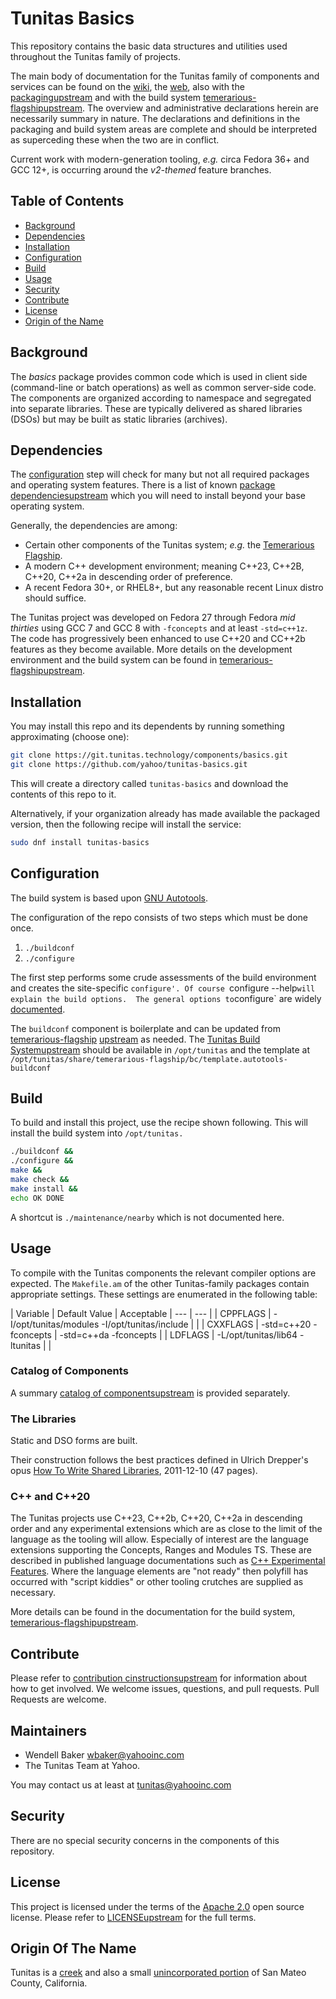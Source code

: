 # Tunitas Basics

This repository contains the basic data structures and utilities used throughout the Tunitas family of projects.

The main body of documentation for the Tunitas family of components and services can be found 
on the [wiki](https://wiki.tunitas.technology/), the [web](https://www.tunitas.technology/),
also with the
[packaging](https://git.tunitas.technology/build/packaging.git)[upstream](https://github.com/yahoo/tunitas-packaging)
and with the build system
[temerarious-flagship](https://git.tunitas.technology/build/temerarious-flagship.git)[upstream](https://github.com/yahoo/temerarious-flagship]).
The overview and administrative declarations herein are necessarily summary in nature.
The declarations and definitions in the packaging and build system areas are complete and should be interpreted as superceding these when the two are in conflict.

Current work with modern-generation tooling, <em>e.g.</em> circa Fedora 36+ and GCC 12+, is occurring around the <em>v2-themed</em> feature branches.
## Table of Contents

- [Background](#background)
- [Dependencies](#dependencies)
- [Installation](#installation)
- [Configuration](#configuration)
- [Build](#build)
- [Usage](#usage)
- [Security](#security)
- [Contribute](#contribute)
- [License](#license)
- [Origin of the Name](#Origin_of_the_name)

## Background

The _basics_ package provides common code which is used in client side (command-line or batch operations) as well as common server-side code.  The components are organized according to namespace and segregated into separate libraries.  These are typically delivered as shared libraries (DSOs) but may be built as static libraries (archives).

## Dependencies

The [configuration](#configuration) step will check for many but not all required packages and operating system features.  There is a list of known
[package dependencies](https://git.tunitas.technology/components/basics/tree/master/PACKAGES.md)[upstream](https://github.com/yahoo/tunitas-basics/blob/master/PACKAGES.md)
which you will need to install beyond your base operating system.

Generally, the dependencies are among:
- Certain other components of the Tunitas system; <em>e.g.</em> the [Temerarious Flagship](https://github.com/yahoo/temerarious-flagship).
- A modern C++ development environment; meaning C++23, C++2B, C++20, C++2a in descending order of preference.
- A recent Fedora 30+, or RHEL8+, but any reasonable recent Linux distro should suffice.

The Tunitas project was developed on Fedora 27 through Fedora <em>mid thirties</em> using GCC 7 and GCC 8 with `-fconcepts` and at least `-std=c++1z`.  The code has progressively been enhanced to use C++20 and CC++2b features as they become available.  More details on the development environment and the build system can be found in
[temerarious-flagship](https://git.tunitas.technology/build/temerarious-flagship/tree/master/README.md)[upstream](https://github.com/yahoo/temerarious-flagship/blob/master/README.md).

## Installation

You may install this repo and its dependents by running something approximating (choose one):

``` bash
git clone https://git.tunitas.technology/components/basics.git
git clone https://github.com/yahoo/tunitas-basics.git
```

This will create a directory called `tunitas-basics` and download the contents of this repo to it.

Alternatively, if your organization already has made available the packaged version, then the following recipe will install the service:

``` bash
sudo dnf install tunitas-basics
```

## Configuration

The build system is based upon [GNU Autotools](https://www.gnu.org/software/automake/manual/html_node/index.html).

The configuration of the repo consists of two steps which must be done once.
1. `./buildconf`
2. `./configure`

The first step performs some crude assessments of the build environment and creates the site-specific `configure'. Of course `configure --help` will explain the build options.  The general options to `configure` are widely [documented](https://www.gnu.org/prep/standards/html_node/Configuration.html).

The `buildconf` component is boilerplate and can be updated from 
[temerarious-flagship](https://git.tunitas.technology/build/temerarious-flagship/tree/master/bc/template.autotools-buildconf)
[upstream](https://github.com/yahoo/temerarious-flagship/blob/master/bc/template.autotools-buildconf)
as needed.  The 
[Tunitas Build System](https://git.tunitas.technology/build/temerarious-flagship.git)[upstream](https://github.com/yahoo/temerarious-flagship)
should be available in `/opt/tunitas` and the template at `/opt/tunitas/share/temerarious-flagship/bc/template.autotools-buildconf`

## Build

To build and install this project, use the recipe shown following.  This will install the build system into `/opt/tunitas.`

``` bash
./buildconf &&
./configure &&
make &&
make check &&
make install &&
echo OK DONE
```

A shortcut is `./maintenance/nearby` which is not documented here.

## Usage

To compile with the Tunitas components the relevant compiler options are expected.
The `Makefile.am` of the other Tunitas-family packages contain appropriate settings.  These settings are enumerated in the following table:

| Variable | Default Value | Acceptable
| --- | --- |
| CPPFLAGS | -I/opt/tunitas/modules -I/opt/tunitas/include | |
| CXXFLAGS | -std=c++20 -fconcepts | -std=c++da -fconcepts |
| LDFLAGS | -L/opt/tunitas/lib64 -ltunitas | |

### Catalog of Components

A summary
[catalog of components](https://git.tunitas.technology/components/basics/Catalog-of-Components.md)[upstream](https://github.com/yahoo/tunitas-basics/Catalog-of-Components.md)
is provided separately.

### The Libraries

Static and DSO forms are built.

Their construction follows the best practices defined in Ulrich Drepper's opus [How To Write Shared Libraries](https://software.intel.com/sites/default/files/m/a/1/e/dsohowto.pdf), 2011-12-10 (47 pages).

### C++ and C++20

The Tunitas projects use C++23, C++2b, C++20, C++2a in descending order and any experimental extensions which are as close to the limit of the language as the tooling will allow.
Especially of interest are the language extensions supporting the Concepts, Ranges and Modules TS.
These are described in published language documentations such as [C++ Experimental Features](https://en.cppreference.com/w/cpp/experimental).
Where the language elements are "not ready" then polyfill has occurred with "script kiddies" or other tooling crutches are supplied as necessary.

More details can be found in the documentation for the build system,
[temerarious-flagship](https://git.tunitas.technology/build/temerarious-flagship.git)[upstream](https://github.com/yahoo/temerarious-flagship).

## Contribute

Please refer to
[contribution cinstructions](https://git.tunitas.technology/components/basics/tree/master/Contributing.md)[upstream](https://github.com/yahoo/tunias-basics/blob/master/Contributing.md)
for information about how to get involved. We welcome issues, questions, and pull requests. Pull Requests are welcome.

## Maintainers
- Wendell Baker <wbaker@yahooinc.com>
- The Tunitas Team at Yahoo.

You may contact us at least at <tunitas@yahooinc.com>

## Security

There are no special security concerns in the components of this repository.

## License

This project is licensed under the terms of the [Apache 2.0](LICENSE-Apache-2.0) open source license.
Please refer to
[LICENSE](https://git.tunitas.technology/components/basics/tree/master/LICENSE)[upstream](https://github.com/yahoo/tunitas-basics/blob/master/LICENSE)
for the full terms.

## Origin Of The Name

Tunitas is a [creek](https://en.wikipedia.org/wiki/Tunitas_Creek) and also a small [unincorporated portion](https://en.wikipedia.org/wiki/Tunitas,_California) of San Mateo County, California.

